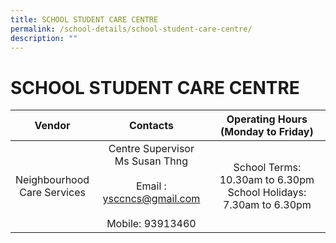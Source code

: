 ```yaml
---
title: SCHOOL STUDENT CARE CENTRE
permalink: /school-details/school-student-care-centre/
description: ""
---
```

# SCHOOL STUDENT CARE CENTRE

|             Vendor             |    Contacts             |   Operating Hours<br>(Monday to Friday)               |
|:--------------:|:----------:|:---------:|
| Neighbourhood<br>Care Services | Centre Supervisor<br>Ms Susan Thng<br><br>Email : ysccncs@gmail.com<br><br>Mobile: 93913460 | School Terms: 10.30am to 6.30pm School Holidays: 7.30am to 6.30pm |